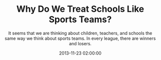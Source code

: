 ---
layout: post
title:  "Why Do We Treat Schools Like Sports Teams?"
subtitle:  "It seems that we are thinking about children, teachers, and schools the same way we think about sports teams. In every league, there are winners and losers."
date:   2013-11-23 02:00:00
refurl: http://www.huffingtonpost.com/diane-ravitch/why-do-we-treat-schools-l_b_4326911.html
source: huffingtonpost.com
categories: linkpost
tag: post
---